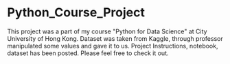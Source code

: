 # Python_Course_Project
This project was a part of my course "Python for Data Science" at City University of Hong Kong. Dataset was taken from Kaggle, through professor manipulated some values and gave it to us. Project Instructions, notebook, dataset has been posted. Please feel free to check it out.
